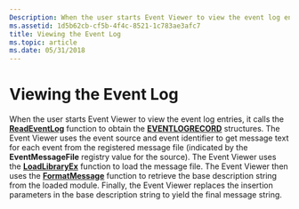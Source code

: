 ```yaml
---
Description: When the user starts Event Viewer to view the event log entries, it calls the ReadEventLog function to obtain the EVENTLOGRECORD structures.
ms.assetid: 1d5b62cb-cf5b-4f4c-8521-1c783ae3afc7
title: Viewing the Event Log
ms.topic: article
ms.date: 05/31/2018
---
```


# Viewing the Event Log

When the user starts Event Viewer to view the event log entries, it calls the [**ReadEventLog**](/windows/desktop/api/Winbase/nf-winbase-readeventloga) function to obtain the [**EVENTLOGRECORD**](/windows/desktop/api/Winnt/ns-winnt-eventlogrecord) structures. The Event Viewer uses the event source and event identifier to get message text for each event from the registered message file (indicated by the **EventMessageFile** registry value for the source). The Event Viewer uses the [**LoadLibraryEx**](https://docs.microsoft.com/windows/desktop/api/libloaderapi/nf-libloaderapi-loadlibraryexa) function to load the message file. The Event Viewer then uses the [**FormatMessage**](https://docs.microsoft.com/windows/desktop/api/winbase/nf-winbase-formatmessage) function to retrieve the base description string from the loaded module. Finally, the Event Viewer replaces the insertion parameters in the base description string to yield the final message string.

 

 



